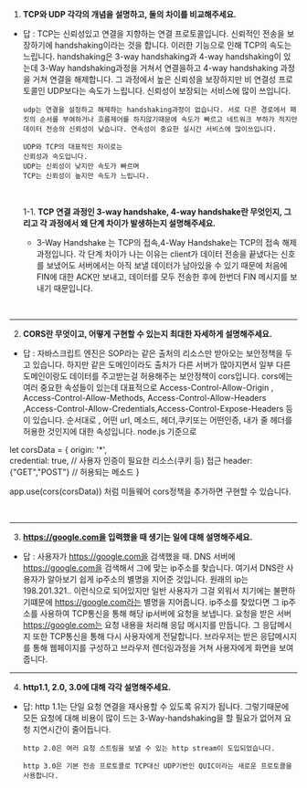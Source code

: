 1. **TCP와 UDP 각각의 개념을 설명하고, 둘의 차이를 비교해주세요.**

- 답 : TCP는 신뢰성있고 연결을 지향하는 연결 프로토콜입니다.
  신뢰적인 전송을 보장하기에 handshaking이라는 것을 합니다. 이러한 기능으로 인해 TCP의 속도는 느립니다.
  handshaking은 3-way handshaking과 4-way handshaking이 있는데 3-Way handshaking과정을 거쳐서 연결을하고 4-way handshaking 과정을 거쳐 연결을 해제합니다. 그 과정에서 높은 신뢰성을 보장하지만 비 연결성 프로토콜인 UDP보다는 속도가 느립니다. 신뢰성이 보장되는 서비스에 많이 쓰입니다.

      udp는 연결을 설정하고 해제하는 handshaking과정이 없습니다. 서로 다른 경로에서 패킷의 순서를 부여하거나 흐름제어를 하지않기때문에 속도가 빠르고 네트워크 부하가 적지만 데이터 전송의 신뢰성이 낮습니다. 연속성이 중요한 실시간 서비스에 많이쓰입니다.

      UDP와 TCP의 대표적인 차이로는
      신뢰성과 속도입니다.
      UDP는 신뢰성이 낮지만 속도가 빠르며
      TCP는 신뢰성이 높지만 속도가 느립니다.

    <br>
    
    1-1. **TCP 연결 과정인 3-way handshake, 4-way handshake란 무엇인지, 그리고 각 과정에서 왜 단계 차이가 발생하는지 설명해주세요.**
    
    - 3-Way Handshake 는 TCP의 접속,4-Way Handshake는 TCP의 접속 해제 과정입니다.
    각 단계 차이가 나는 이유는 client가 데이터 전송을 끝냈다는 신호를 보냈어도 서버에서는 아직 보낼 데이터가 남아있을 수 있기 때문에 처음에FIN에 대한 ACK만 보내고, 데이터를 모두 전송한 후에 한번더 FIN 메시지를 보내기 때문입니다.

<br>

---

2. **CORS란 무엇이고, 어떻게 구현할 수 있는지 최대한 자세하게 설명해주세요.**

- 답 : 자바스크립트 엔진은 SOP라는 같은 출처의 리소스만 받아오는 보안정책을 두고 있습니다. 하지만 같은 도메인이라도 출처가 다른 서버가 많아지면서 일부 다른 도메인이랑도 데이터를 주고받는걸 허용해주는 보안정책이 cors입니다.
  cors에는 여러 중요한 속성들이 있는데 대표적으로 Access-Control-Allow-Origin , Access-Control-Allow-Methods, Access-Control-Allow-Headers ,Access-Control-Allow-Credentials,Access-Control-Expose-Headers 등이 있습니다.
  순서대로 , 어떤 url, 메소드, 헤더,쿠키또는 어떤인증, 내가 줄 헤더를 허용한 것인지에 대한 속성입니다.
  node.js 기준으로

let corsData = {
origin: '\*',  
 credential: true, // 사용자 인증이 필요한 리소스(쿠키 등) 접근
header:{"GET","POST"} // 허용되는 메소드
}

app.use(cors(corsData))
처럼 미들웨어 cors정책을 추가하면 구현할 수 있습니다.

<br>

---

3. **https://google.com을 입력했을 때 생기는 일에 대해 설명해주세요.**

- 답 : 사용자가 https://google.com을 검색했을 때.
  DNS 서버에 https://google.com을 검색해서 그에 맞는 ip주소를 찾습니다.
  여기서 DNS란 사용자가 알아보기 쉽게 ip주소의 별명을 지어준 것입니다.
  원래의 ip는 198.201.321.. 이런식으로 되어있지만 일반 사용자가 그걸 외워서 치기에는 불편하기떄문에 https://google.com라는 별명을 지어줍니다.
  ip주소를 찾았다면 그 ip주소를 사용하여 TCP통신을 통해 해당 ip서버에 요청을 보냅니다.
  요청을 받은 서버 https://google.com는 요청 내용을 처리해 응답 메시지를 만듭니다.
  그 응답메시지 또한 TCP통신을 통해 다시 사용자에게 전달합니다.
  브라우저는 받은 응답메시지를 통해 웹페이지를 구성하고 브라우저 렌더링과정을 거쳐 사용자에게 화면을 보여줍니다.
  <br>

---

4. **http1.1, 2.0, 3.0에 대해 각각 설명해주세요.**

- 답: http 1.1는 단일 요청 연결을 재사용할 수 있도록 유지가 됩니다.
  그렇기때문에 모든 요청에 대해 비용이 많이 드는 3-Way-handshaking을 할 필요가 없어져 요청 지연시간이 줄어듭니다.

      http 2.0은 여러 요청 스트림을 보낼 수 있는 http stream이 도입되었습니다.

      http 3.0은 기본 전송 프로토콜로 TCP대신 UDP기반인 QUIC이라는 새로운 프로토콜을 사용합니다.
